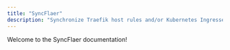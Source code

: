 ```yaml
---
title: "SyncFlaer"
description: "Synchronize Traefik host rules and/or Kubernetes Ingresses with Cloudflare"
---
```


Welcome to the SyncFlaer documentation!
